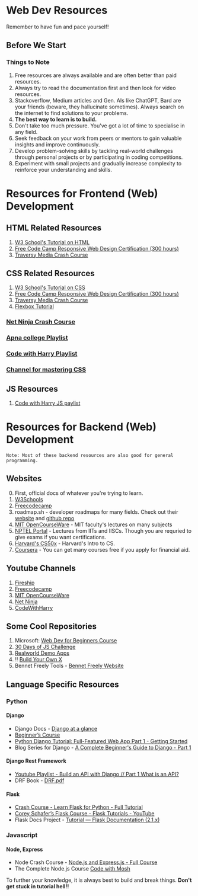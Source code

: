 # Web Dev Resources
Remember to have fun and pace yourself!

## Before We Start
### Things to Note

1. Free resources are always available and are often better than paid resources.
2. Always try to read the documentation first and then look for video resources.
3. Stackoverflow, Medium articles and Gen. AIs like ChatGPT, Bard are your friends (beware, they hallucinate sometimes). Always search on the internet to find solutions to your problems.
4. **The best way to learn is to build.**
5. Don't take too much pressure. You've got a lot of time to specialise in any field.
6. Seek feedback on your work from peers or mentors to gain valuable insights and improve continuously.
7. Develop problem-solving skills by tackling real-world challenges through personal projects or by participating in coding competitions.
8. Experiment with small projects and gradually increase complexity to reinforce your understanding and skills.


# Resources for Frontend (Web) Development
## HTML Related Resources

1.  [W3 School's Tutorial on HTML](https://www.w3schools.com/html/)
2.  [Free Code Camp Responsive Web Design Certification (300 hours)](https://learn.freecodecamp.org/)
3.  [Traversy Media Crash Course](https://youtu.be/UB1O30fR-EE)

## CSS Related Resources

1.  [W3 School's Tutorial on CSS](https://www.w3schools.com/css/default.asp)
2.  [Free Code Camp Responsive Web Design Certification (300 hours)](https://learn.freecodecamp.org/)
3.  [Traversy Media Crash Course](https://youtu.be/yfoY53QXEnI)
4.  [Flexbox Tutorial](https://youtu.be/JJSoEo8JSnc)


### [Net Ninja Crash Course](https://youtube.com/playlist?list=PL4cUxeGkcC9ivBf_eKCPIAYXWzLlPAm6G)
### [Apna college Playlist](https://youtube.com/playlist?list=PLfqMhTWNBTe3H6c9OGXb5_6wcc1Mca52n&si=NfvGilDAhnkctjv8)
### [Code with Harry Playlist](https://youtube.com/playlist?list=PLu0W_9lII9agq5TrH9XLIKQvv0iaF2X3w&si=7asmARI15cp1C29v)
### [Channel for mastering CSS](https://www.youtube.com/@KevinPowell/)

## JS Resources
1. [Code with Harry JS paylist](https://youtube.com/playlist?list=PLu0W_9lII9ahR1blWXxgSlL4y9iQBnLpR&si=h3RanQEQbUTckhdb)

# Resources for Backend (Web) Development

`Note: Most of these backend resources are also good for general programming.`  

## Websites

0. First, official docs of whatever you're trying to learn.
1. [W3Schools](https://www.w3schools.com/)
2. [Freecodecamp](https://www.freecodecamp.org/)
3. roadmap.sh - developer roadmaps for many fields. Check out their [website](https://roadmap.sh/) and [github repo](https://github.com/kamranahmedse/developer-roadmap)
4. [MIT OpenCourseWare](https://ocw.mit.edu/) - MIT faculty's lectures on many subjects
5. [NPTEL Portal](https://nptel.ac.in/) - Lectures from IITs and IISCs. Though you are requried to give exams if you want certifications.
6. [Harvard's CS50x](https://cs50.harvard.edu/x/2023/) - Harvard's Intro to CS.
7. [Coursera](https://www.coursera.org) - You can get many courses free if you apply for financial aid.

## Youtube Channels

1. [Fireship](https://www.youtube.com/@Fireship)
2. [Freecodecamp](https://www.youtube.com/@freecodecamp)
3. [MIT OpenCourseWare](https://www.youtube.com/@mitocw)
4. [Net Ninja](https://www.youtube.com/@NetNinja)
5. [CodeWithHarry](https://www.youtube.com/@CodeWithHarry)

## Some Cool Repositories

1. Microsoft: [Web Dev for Beginners Course](https://github.com/microsoft/Web-Dev-For-Beginners)
2. [30 Days of JS Challenge](https://github.com/wesbos/JavaScript30)
3. [Realworld Demo Apps](https://github.com/gothinkster/realworld)
4. !! [Build Your Own X](https://github.com/codecrafters-io/build-your-own-x)
5. Bennet Freely Tools - [Bennet Freely Website](https://bennettfeely.com/)

## Language Specific Resources

### Python

#### Django

- Django Docs - [Django at a glance](https://docs.djangoproject.com/en/4.0/intro/overview/)
- [Beginner’s Course](https://www.youtube.com/watch?v=UmljXZIypDc&list=PL-osiE80TeTtoQCKZ03TU5fNfx2UY6U4p)
- [Python Django Tutorial: Full-Featured Web App Part 1 - Getting Started](https://www.youtube.com/watch?v=UmljXZIypDc&list=PL-osiE80TeTtoQCKZ03TU5fNfx2UY6U4p)
- Blog Series for Django - [A Complete Beginner's Guide to Django - Part 1](https://simpleisbetterthancomplex.com/series/2017/09/04/a-complete-beginners-guide-to-django-part-1.html)

#### Django Rest Framework

- [Youtube Playlist - Build an API with Django // Part 1 What is an API?](https://www.youtube.com/watch?v=RPsDhoWY_kc&list=PLLRM7ROnmA9HzbIXYN6D3wOZ0wUrqNs_d)
- DRF Book - [DRF.pdf](https://drive.google.com/file/d/1T5i6Fq1xXYEFhCrfm5j2ukR150lxkb1n/view)

#### Flask

- [Crash Course - Learn Flask for Python - Full Tutorial](https://www.youtube.com/watch?v=Z1RJmh_OqeA)
- [Corey Schafer’s Flask Course - Flask Tutorials - YouTube](https://www.youtube.com/playlist?list=PL-osiE80TeTs4UjLw5MM6OjgkjFeUxCYH)
- Flask Docs Project - [Tutorial — Flask Documentation (2.1.x)](https://flask.palletsprojects.com/en/2.1.x/tutorial/)

### Javascript

#### Node, Express

- Node Crash Course - [Node.js and Express.js - Full Course](https://www.youtube.com/watch?v=Oe421EPjeBE)
- The Complete Node.js Course [Code with Mosh](https://mega.nz/folder/AtYWCZjK#hLOTRFl7d2WLWdSjVkO14A)

To further your knowledge, it is always best to build and break things. **Don't get stuck in tutorial hell!!**
